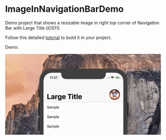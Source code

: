 # ImageInNavigationBarDemo
Demo project that shows a resizable image in right top corner of Navigation Bar with Large Title (iOS11) 

Follow this detailed [tutorial](https://blog.uptech.team/how-to-build-resizing-image-in-navigation-bar-with-large-title-8ba2e8bcb840) to build it in your project.

Demo:

<img src="Demo/demo.gif" width="750">
